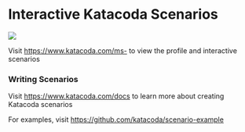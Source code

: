 # Interactive Katacoda Scenarios

[![](http://shields.katacoda.com/katacoda/ms-/count.svg)](https://www.katacoda.com/ms- "Get your profile on Katacoda.com")

Visit https://www.katacoda.com/ms- to view the profile and interactive scenarios

### Writing Scenarios
Visit https://www.katacoda.com/docs to learn more about creating Katacoda scenarios

For examples, visit https://github.com/katacoda/scenario-example
